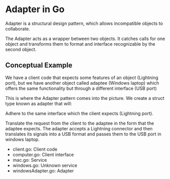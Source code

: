 # Adapter in Go

Adapter is a structural design pattern, which allows incompatible objects to collaborate.

The Adapter acts as a wrapper between two objects. It catches calls for one object and transforms them to format and interface recognizable by the second object.

## Conceptual Example

We have a client code that expects some features of an object (Lightning port), but we have another object called adaptee (Windows laptop) which offers the same functionality but through a different interface (USB port)

This is where the Adapter pattern comes into the picture. We create a struct type known as adapter that will:

Adhere to the same interface which the client expects (Lightning port).

Translate the request from the client to the adaptee in the form that the adaptee expects. The adapter accepts a Lightning connector and then translates its signals into a USB format and passes them to the USB port in windows laptop.

- client.go: Client code
- computer.go: Client interface
- mac.go: Service
- windows.go: Unknown service
- windowsAdapter.go: Adapter